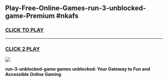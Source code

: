 
## Play-Free-Online-Games-run-3-unblocked-game-Premium #nkafs
<h3>
<a href="https://premium.freeplayer.one?title=run-3-unblocked-game&ref=8M">CLICK TO PLAY</a></h3>
<hr>

<h3>
<a href="https://premium.freeplayer.one?title=run-3-unblocked-game&ref=8M">CLICK 2 PLAY</a>
  
</h3>

<a href="https://premium.freeplayer.one?title=run-3-unblocked-game&ref=8M"><img src="https://clearcache.store/games.png"></a>


**run-3-unblocked-game games unblocked: Your Gateway to Fun and Accessible Online Gaming**
